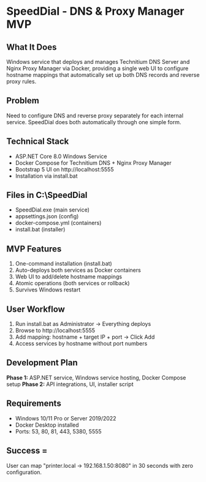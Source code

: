 # SpeedDial - DNS & Proxy Manager MVP

## What It Does
Windows service that deploys and manages Technitium DNS Server and Nginx Proxy Manager via Docker, providing a single web UI to configure hostname mappings that automatically set up both DNS records and reverse proxy rules.

## Problem
Need to configure DNS and reverse proxy separately for each internal service. SpeedDial does both automatically through one simple form.

## Technical Stack
- ASP.NET Core 8.0 Windows Service
- Docker Compose for Technitium DNS + Nginx Proxy Manager
- Bootstrap 5 UI on http://localhost:5555
- Installation via install.bat

## Files in C:\SpeedDial
- SpeedDial.exe (main service)
- appsettings.json (config)
- docker-compose.yml (containers)
- install.bat (installer)

## MVP Features
1. One-command installation (install.bat)
2. Auto-deploys both services as Docker containers
3. Web UI to add/delete hostname mappings
4. Atomic operations (both services or rollback)
5. Survives Windows restart

## User Workflow
1. Run install.bat as Administrator → Everything deploys
2. Browse to http://localhost:5555
3. Add mapping: hostname + target IP + port → Click Add
4. Access services by hostname without port numbers

## Development Plan
**Phase 1:** ASP.NET service, Windows service hosting, Docker Compose setup
**Phase 2:** API integrations, UI, installer script

## Requirements
- Windows 10/11 Pro or Server 2019/2022
- Docker Desktop installed
- Ports: 53, 80, 81, 443, 5380, 5555

## Success = 
User can map "printer.local → 192.168.1.50:8080" in 30 seconds with zero configuration.